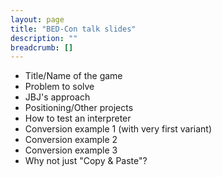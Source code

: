 ```yaml
---
layout: page
title: "BED-Con talk slides"
description: ""
breadcrumb: []
---
```


* Title/Name of the game
* Problem to solve
* JBJ's approach
* Positioning/Other projects
* How to test an interpreter
* Conversion example 1 (with very first variant)
* Conversion example 2
* Conversion example 3
* Why not just "Copy & Paste"?
